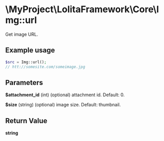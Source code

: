 \MyProject\LolitaFramework\Core\Img::url
===

Get image URL.

Example usage
---
```php
$src = Img::url();
// htt://somesite.com/someimage.jpg

```
Parameters
---
**$attachment_id** (int) (optional) attachment id. Default: 0.

**$size** (string) (optional) image size. Default: thumbnail.

Return Value
---
**string** 
